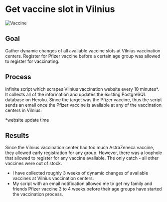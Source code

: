 # Get vaccine slot in Vilnius
![Vaccine](https://ichef.bbci.co.uk/news/976/cpsprodpb/16131/production/_115371409_gettyimages-1265248637.jpg)

## Goal
Gather dynamic changes of all available vaccine slots at Vilnius vaccination centers.
Register for Pfizer vaccine before a certain age group was allowed to register for vaccinating.

## Process
Infinite script which scrapes Vilnius vaccination website every 10 minutes*. It collects all of the information and updates the existing PostgreSQL database on Heroku.
Since the target was the Pfizer vaccine, thus the script sends an email once the Pfizer vaccine is available at any of the vaccination centers in Vilnius.

*website update time

## Results
Since the Vilnius vaccination center had too much AstraZeneca vaccine, they allowed early registration for any group.
However, there was a loophole that allowed to register for any vaccine available. The only catch - all other vaccines were out of stock.

* I have collected roughly 3 weeks of dynamic changes of available vaccines at Vilnius vaccination centers.
* My script with an email notification allowed me to get my family and friends Pfizer vaccine 3 to 4 weeks before their age groups have started the vaccination process.

